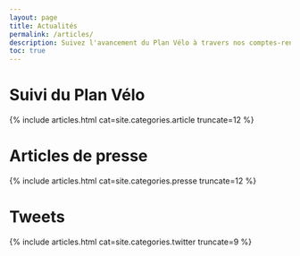 ```yaml
---
layout: page
title: Actualités
permalink: /articles/
description: Suivez l'avancement du Plan Vélo à travers nos comptes-rendus et notre sélection d'articles de presse / tweets.
toc: true
---
```


# Suivi du Plan Vélo

{% include articles.html
  cat=site.categories.article
  truncate=12 %}

# Articles de presse

{% include articles.html
  cat=site.categories.presse
  truncate=12 %}

# Tweets

{% include articles.html
  cat=site.categories.twitter
  truncate=9 %}
